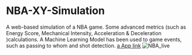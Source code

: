 # NBA-XY-Simulation
A web-based simulation of a NBA game. Some advanced metrics (such as Energy Score, Mechanical Intensity, Acceleration &amp; Deceleration )calculations. A Machine Learning Model has been used to game events, such as passing to whom and shot detection.
[a App link](https://yingdaguo.shinyapps.io/NBA-XY-Simulation/)
![NBA_live](https://user-images.githubusercontent.com/13625416/137229063-39caa3ae-eda3-4301-8da2-aef657519748.gif)
